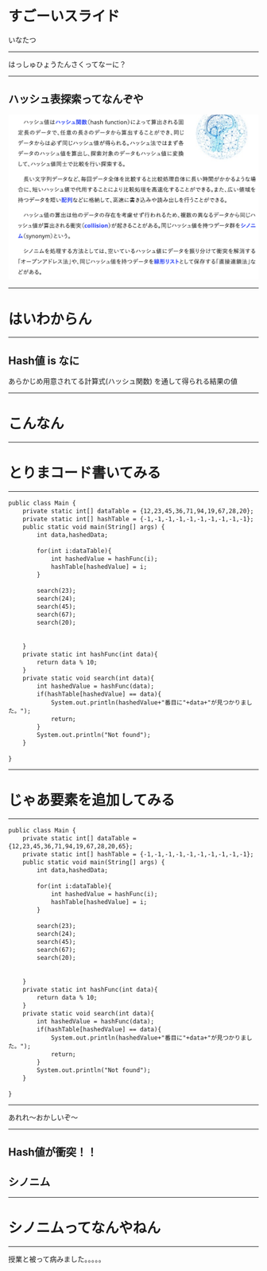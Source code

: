 # すごーいスライド



いなたつ

---
はっしゅひょうたんさくってなーに？

---
## ハッシュ表探索ってなんぞや
![test](ss1.png)

---
# はいわからん

---
## Hash値 is なに

あらかじめ用意されてる計算式(ハッシュ関数)
を通して得られる結果の値

---
# こんなん

---
# とりまコード書いてみる

---
```
public class Main {
    private static int[] dataTable = {12,23,45,36,71,94,19,67,28,20};
    private static int[] hashTable = {-1,-1,-1,-1,-1,-1,-1,-1,-1,-1};
    public static void main(String[] args) {
        int data,hashedData;
        
        for(int i:dataTable){
            int hashedValue = hashFunc(i);
            hashTable[hashedValue] = i;
        }
        
        search(23);
        search(24);
        search(45);
        search(67);
        search(20);
        
        
    }
    private static int hashFunc(int data){
        return data % 10;
    }
    private static void search(int data){
        int hashedValue = hashFunc(data);
        if(hashTable[hashedValue] == data){
            System.out.println(hashedValue+"番目に"+data+"が見つかりました。");
            return;
        }
        System.out.println("Not found");
    }
    
}

```

---
# じゃあ要素を追加してみる
---
```
public class Main {
    private static int[] dataTable = {12,23,45,36,71,94,19,67,28,20,65};
    private static int[] hashTable = {-1,-1,-1,-1,-1,-1,-1,-1,-1,-1};
    public static void main(String[] args) {
        int data,hashedData;
        
        for(int i:dataTable){
            int hashedValue = hashFunc(i);
            hashTable[hashedValue] = i;
        }
        
        search(23);
        search(24);
        search(45);
        search(67);
        search(20);
        
        
    }
    private static int hashFunc(int data){
        return data % 10;
    }
    private static void search(int data){
        int hashedValue = hashFunc(data);
        if(hashTable[hashedValue] == data){
            System.out.println(hashedValue+"番目に"+data+"が見つかりました。");
            return;
        }
        System.out.println("Not found");
    }
    
}
```
---
あれれ〜おかしいぞ〜

---
## Hash値が衝突！！
## シノニム

---
# シノニムってなんやねん
---
授業と被って病みました。。。。。
